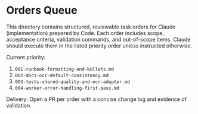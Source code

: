 # Orders Queue

This directory contains structured, reviewable task orders for Claude (implementation) prepared by Code. Each order includes scope, acceptance criteria, validation commands, and out-of-scope items. Claude should execute them in the listed priority order unless instructed otherwise.

Current priority:
1. `001-runbook-formatting-and-bullets.md`
2. `002-docs-ocr-default-consistency.md`
3. `003-tests-shared-quality-and-ocr-adapter.md`
4. `004-worker-error-handling-first-pass.md`

Delivery: Open a PR per order with a concise change log and evidence of validation.
